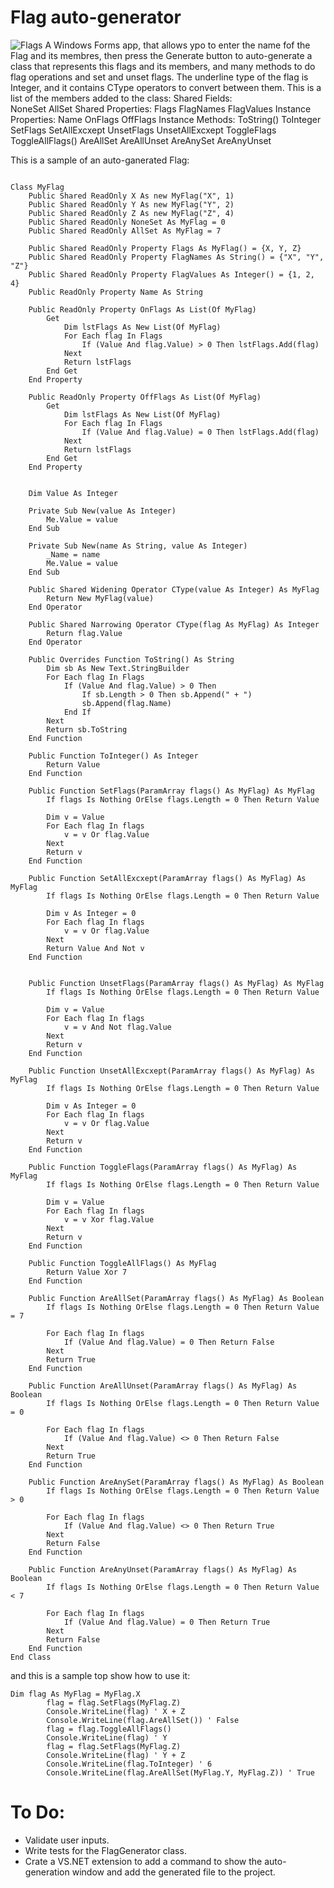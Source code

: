 # Flag auto-generator
![Flags](https://user-images.githubusercontent.com/48354902/97733916-1c518380-1ae1-11eb-8454-c197d006b826.jpg)
A Windows Forms app, that allows ypo to enter the name fof the Flag and its membres, then press the Generate button to auto-generate a class that represents this flags and its members, and many methods to do flag operations and set and unset flags.
The underline type of the flag is Integer, and it contains CType operators to convert between them. This is a list of the members added to the class:
Shared Fields:  
    NoneSet
    AllSet
Shared Properties:
    Flags
    FlagNames 
    FlagValues
Instance Properties:
    Name
    OnFlags 
    OffFlags
Instance Methods:
    ToString()
    ToInteger
    SetFlags
    SetAllExcxept
    UnsetFlags
    UnsetAllExcxept
    ToggleFlags
    ToggleAllFlags()
    AreAllSet
    AreAllUnset
    AreAnySet
    AreAnyUnset

This is a sample of an auto-ganerated Flag:
```VB.NET

Class MyFlag
    Public Shared ReadOnly X As new MyFlag("X", 1)
    Public Shared ReadOnly Y As new MyFlag("Y", 2)
    Public Shared ReadOnly Z As new MyFlag("Z", 4)
    Public Shared ReadOnly NoneSet As MyFlag = 0
    Public Shared ReadOnly AllSet As MyFlag = 7

    Public Shared ReadOnly Property Flags As MyFlag() = {X, Y, Z}
    Public Shared ReadOnly Property FlagNames As String() = {"X", "Y", "Z"}
    Public Shared ReadOnly Property FlagValues As Integer() = {1, 2, 4}
    Public ReadOnly Property Name As String

    Public ReadOnly Property OnFlags As List(Of MyFlag)
        Get
            Dim lstFlags As New List(Of MyFlag)
            For Each flag In Flags
                If (Value And flag.Value) > 0 Then lstFlags.Add(flag)
            Next
            Return lstFlags
        End Get
    End Property

    Public ReadOnly Property OffFlags As List(Of MyFlag)
        Get
            Dim lstFlags As New List(Of MyFlag)
            For Each flag In Flags
                If (Value And flag.Value) = 0 Then lstFlags.Add(flag)
            Next
            Return lstFlags
        End Get
    End Property


    Dim Value As Integer

    Private Sub New(value As Integer)
        Me.Value = value
    End Sub

    Private Sub New(name As String, value As Integer)
        _Name = name
        Me.Value = value
    End Sub

    Public Shared Widening Operator CType(value As Integer) As MyFlag
        Return New MyFlag(value)
    End Operator

    Public Shared Narrowing Operator CType(flag As MyFlag) As Integer
        Return flag.Value
    End Operator

    Public Overrides Function ToString() As String
        Dim sb As New Text.StringBuilder
        For Each flag In Flags
            If (Value And flag.Value) > 0 Then
                If sb.Length > 0 Then sb.Append(" + ")
                sb.Append(flag.Name)
            End If
        Next
        Return sb.ToString
    End Function

    Public Function ToInteger() As Integer
        Return Value
    End Function

    Public Function SetFlags(ParamArray flags() As MyFlag) As MyFlag
        If flags Is Nothing OrElse flags.Length = 0 Then Return Value

        Dim v = Value
        For Each flag In flags
            v = v Or flag.Value
        Next
        Return v
    End Function

    Public Function SetAllExcxept(ParamArray flags() As MyFlag) As MyFlag
        If flags Is Nothing OrElse flags.Length = 0 Then Return Value

        Dim v As Integer = 0
        For Each flag In flags
            v = v Or flag.Value
        Next
        Return Value And Not v
    End Function


    Public Function UnsetFlags(ParamArray flags() As MyFlag) As MyFlag
        If flags Is Nothing OrElse flags.Length = 0 Then Return Value

        Dim v = Value
        For Each flag In flags
            v = v And Not flag.Value
        Next
        Return v
    End Function

    Public Function UnsetAllExcxept(ParamArray flags() As MyFlag) As MyFlag
        If flags Is Nothing OrElse flags.Length = 0 Then Return Value

        Dim v As Integer = 0
        For Each flag In flags
            v = v Or flag.Value
        Next
        Return v
    End Function

    Public Function ToggleFlags(ParamArray flags() As MyFlag) As MyFlag
        If flags Is Nothing OrElse flags.Length = 0 Then Return Value

        Dim v = Value
        For Each flag In flags
            v = v Xor flag.Value
        Next
        Return v
    End Function

    Public Function ToggleAllFlags() As MyFlag
        Return Value Xor 7
    End Function

    Public Function AreAllSet(ParamArray flags() As MyFlag) As Boolean
        If flags Is Nothing OrElse flags.Length = 0 Then Return Value = 7

        For Each flag In flags
            If (Value And flag.Value) = 0 Then Return False
        Next
        Return True
    End Function

    Public Function AreAllUnset(ParamArray flags() As MyFlag) As Boolean
        If flags Is Nothing OrElse flags.Length = 0 Then Return Value = 0

        For Each flag In flags
            If (Value And flag.Value) <> 0 Then Return False
        Next
        Return True
    End Function

    Public Function AreAnySet(ParamArray flags() As MyFlag) As Boolean
        If flags Is Nothing OrElse flags.Length = 0 Then Return Value > 0

        For Each flag In flags
            If (Value And flag.Value) <> 0 Then Return True
        Next
        Return False
    End Function

    Public Function AreAnyUnset(ParamArray flags() As MyFlag) As Boolean
        If flags Is Nothing OrElse flags.Length = 0 Then Return Value < 7

        For Each flag In flags
            If (Value And flag.Value) = 0 Then Return True
        Next
        Return False
    End Function
End Class
```

and this is a sample top show how to use it:
```VB.NET
Dim flag As MyFlag = MyFlag.X
        flag = flag.SetFlags(MyFlag.Z)
        Console.WriteLine(flag) ' X + Z
        Console.WriteLine(flag.AreAllSet()) ' False
        flag = flag.ToggleAllFlags()
        Console.WriteLine(flag) ' Y
        flag = flag.SetFlags(MyFlag.Z)
        Console.WriteLine(flag) ' Y + Z
        Console.WriteLine(flag.ToInteger) ' 6
        Console.WriteLine(flag.AreAllSet(MyFlag.Y, MyFlag.Z)) ' True
```

# To Do:
- Validate user inputs.
- Write tests for the FlagGenerator class.
- Crate a VS.NET extension to add a command to show the auto-generation window and add the generated file to the project.